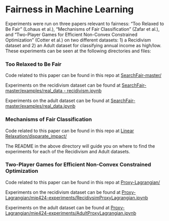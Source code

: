 # Fairness in Machine Learning

Experiments were run on three papers relevant to fairness: “Too Relaxed to Be Fair” (Lohaus et al.), “Mechanisms of Fair Classification” (Zafar et al.), and “Two-Player Games for Efficient Non-Convex Constrained Optimization” (Cotter et al.) on two different datasets: 1) a Recidivism dataset and 2) an Adult dataset for classifying annual income as high/low. These experiments can be seen at the following directories and files:

### Too Relaxed to Be Fair

Code related to this paper can be found in this repo at [SearchFair-master/](SearchFair-master/)

Experiments on the recidivism dataset can be found at [SearchFair-master/examples/real_data - recidivism.ipynb](<SearchFair-master/examples/real_data - recidivism.ipynb>)

Experiments on the adult dataset can be found at [SearchFair-master/examples/real_data.ipynb](SearchFair-master/examples/real_data.ipynb)

### Mechanisms of Fair Classification

Code related to this paper can be found in this repo at [Linear Relaxation/disparate_impact/](<Linear Relaxation/disparate_impact/>)

The README in the above directory will guide you on where to find the experiments for each of the Recidivism and Adult datasets.


### Two-Player Games for Efficient Non-Convex Constrained Optimization

Code related to this paper can be found in this repo at [Proxy-Lagrangian/](Proxy-Lagrangian/)

Experiments on the recidivism dataset can be found at [Proxy-Lagrangian/mie424-experiments/RecidivsimProxyLagrangian.ipynb](Proxy-Lagrangian/mie424-experiments/RecidivsimProxyLagrangian.ipynb)

Experiments on the adult dataset can be found at [Proxy-Lagrangian/mie424-experiments/AdultProxyLagrangian.ipynb](Proxy-Lagrangian/mie424-experiments/AdultProxyLagrangian.ipynb)
